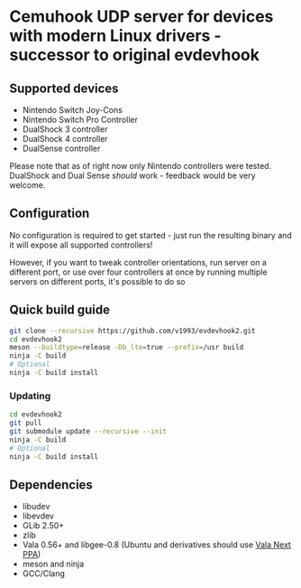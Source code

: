 # Cemuhook UDP server for devices with modern Linux drivers - successor to original evdevhook

## Supported devices

* Nintendo Switch Joy-Cons
* Nintendo Switch Pro Controller
* DualShock 3 controller
* DualShock 4 controller
* DualSense controller

Please note that as of right now only Nintendo controllers were tested. DualShock
and Dual Sense *should* work - feedback would be very welcome.

## Configuration

No configuration is required to get started - just run the resulting binary and
it will expose all supported controllers!

However, if you want to tweak controller orientations, run server on a different
port, or use over four controllers at once by running multiple servers on
different ports, it's possible to do so

## Quick build guide

```bash
git clone --recursive https://github.com/v1993/evdevhook2.git
cd evdevhook2
meson --buildtype=release -Db_lto=true --prefix=/usr build
ninja -C build
# Optional
ninja -C build install
```

### Updating
```bash
cd evdevhook2
git pull
git submodule update --recursive --init
ninja -C build
# Optional
ninja -C build install
```

## Dependencies
* libudev
* libevdev
* GLib 2.50+
* zlib
* Vala 0.56+ and libgee-0.8 (Ubuntu and derivatives should use [Vala Next PPA](https://launchpad.net/~vala-team/+archive/ubuntu/next))
* meson and ninja
* GCC/Clang


